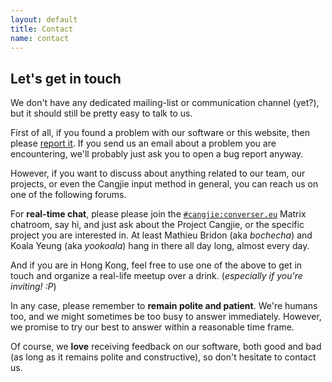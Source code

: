 ```yaml
---
layout: default
title: Contact
name: contact
---
```


## Let's get in touch

We don't have any dedicated mailing-list or communication channel (yet?), but
it should still be pretty easy to talk to us.

First of all, if you found a problem with our software or this website, then
please [report it](/contribute.html). If you send us an email about a problem
you are encountering, we'll probably just ask you to open a bug report anyway.

However, if you want to discuss about anything related to our team, our
projects, or even the Cangjie input method in general, you can reach us on one
of the following forums.

For **real-time chat**, please please join the [`#cangjie:converser.eu`][matrix-invite-url]
Matrix chatroom, say hi, and just ask about the Project Cangjie, or the specific
project you are interested in. At least Mathieu Bridon (aka
*bochecha*) and Koala Yeung (aka *yookoala*) hang in there all day long, almost
every day.

And if you are in Hong Kong, feel free to use one of the above to get in touch
and organize a real-life meetup over a drink. (*especially if you're inviting!
:P*)

In any case, please remember to **remain polite and patient**. We're humans
too, and we might sometimes be too busy to answer immediately. However, we
promise to try our best to answer within a reasonable time frame.

Of course, we **love** receiving feedback on our software, both good and bad
(as long as it remains polite and constructive), so don't hesitate to contact
us.


[matrix-invite-url]: https://matrix.to/#/#cangjie:converser.eu